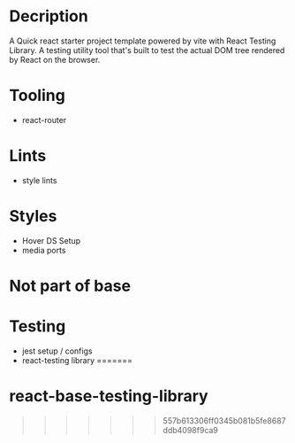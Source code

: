 # Decription

A Quick react starter project template powered by vite with React Testing Library. A testing utility tool that's built to test the actual DOM tree rendered by React on the browser.

# Tooling

<!-- - husky -->
  <!-- - ts-configs  -->
  <!-- - vite-config -->
- react-router
<!-- - PR template -->
<!-- - Issue Template -->

# Lints

<!-- - eslint -->
<!-- - prettier -->

- style lints

# Styles

- Hover DS Setup
- media ports

# Not part of base

# Testing

- jest setup / configs
- react-testing library
=======
# react-base-testing-library
>>>>>>> 557b613306ff0345b081b5fe8687ddb4098f9ca9
